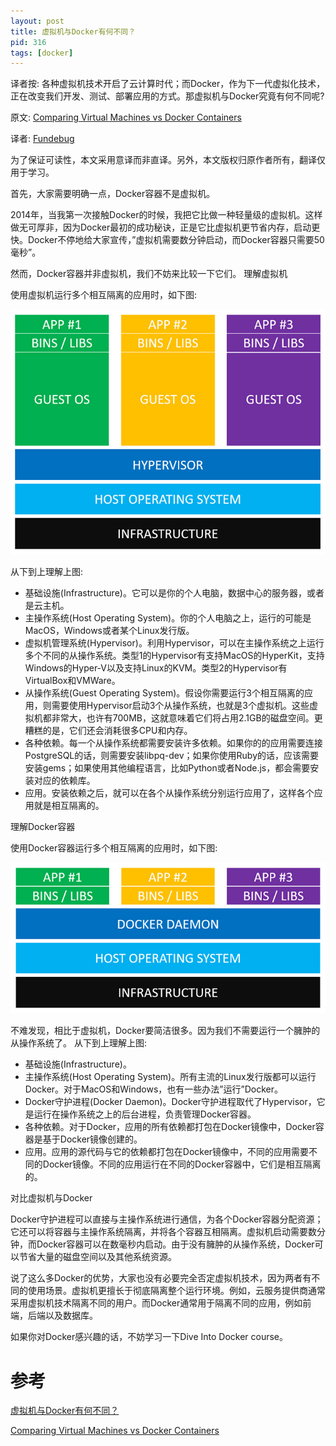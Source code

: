 ```yaml
---
layout: post
title: 虚拟机与Docker有何不同？
pid: 316
tags: [docker]
---
```


译者按: 各种虚拟机技术开启了云计算时代；而Docker，作为下一代虚拟化技术，正在改变我们开发、测试、部署应用的方式。那虚拟机与Docker究竟有何不同呢?

原文: [Comparing Virtual Machines vs Docker Containers](https://diveintodocker.com/blog/comparing-virtual-machines-vs-docker-containers)

译者: [Fundebug](https://www.fundebug.com/)

为了保证可读性，本文采用意译而非直译。另外，本文版权归原作者所有，翻译仅用于学习。

首先，大家需要明确一点，Docker容器不是虚拟机。

2014年，当我第一次接触Docker的时候，我把它比做一种轻量级的虚拟机。这样做无可厚非，因为Docker最初的成功秘诀，正是它比虚拟机更节省内存，启动更快。Docker不停地给大家宣传，”虚拟机需要数分钟启动，而Docker容器只需要50毫秒”。

然而，Docker容器并非虚拟机，我们不妨来比较一下它们。
理解虚拟机

使用虚拟机运行多个相互隔离的应用时，如下图:

![](/uploads/2018/12/12-04.jpg)

从下到上理解上图:

- 基础设施(Infrastructure)。它可以是你的个人电脑，数据中心的服务器，或者是云主机。
- 主操作系统(Host Operating System)。你的个人电脑之上，运行的可能是MacOS，Windows或者某个Linux发行版。
- 虚拟机管理系统(Hypervisor)。利用Hypervisor，可以在主操作系统之上运行多个不同的从操作系统。类型1的Hypervisor有支持MacOS的HyperKit，支持Windows的Hyper-V以及支持Linux的KVM。类型2的Hypervisor有VirtualBox和VMWare。
- 从操作系统(Guest Operating System)。假设你需要运行3个相互隔离的应用，则需要使用Hypervisor启动3个从操作系统，也就是3个虚拟机。这些虚拟机都非常大，也许有700MB，这就意味着它们将占用2.1GB的磁盘空间。更糟糕的是，它们还会消耗很多CPU和内存。
- 各种依赖。每一个从操作系统都需要安装许多依赖。如果你的的应用需要连接PostgreSQL的话，则需要安装libpq-dev；如果你使用Ruby的话，应该需要安装gems；如果使用其他编程语言，比如Python或者Node.js，都会需要安装对应的依赖库。
- 应用。安装依赖之后，就可以在各个从操作系统分别运行应用了，这样各个应用就是相互隔离的。

理解Docker容器

使用Docker容器运行多个相互隔离的应用时，如下图:

![](/uploads/2018/12/12-05.jpg)

不难发现，相比于虚拟机，Docker要简洁很多。因为我们不需要运行一个臃肿的从操作系统了。
从下到上理解上图:

- 基础设施(Infrastructure)。
- 主操作系统(Host Operating System)。所有主流的Linux发行版都可以运行Docker。对于MacOS和Windows，也有一些办法”运行”Docker。
- Docker守护进程(Docker Daemon)。Docker守护进程取代了Hypervisor，它是运行在操作系统之上的后台进程，负责管理Docker容器。
- 各种依赖。对于Docker，应用的所有依赖都打包在Docker镜像中，Docker容器是基于Docker镜像创建的。
- 应用。应用的源代码与它的依赖都打包在Docker镜像中，不同的应用需要不同的Docker镜像。不同的应用运行在不同的Docker容器中，它们是相互隔离的。

对比虚拟机与Docker

Docker守护进程可以直接与主操作系统进行通信，为各个Docker容器分配资源；它还可以将容器与主操作系统隔离，并将各个容器互相隔离。虚拟机启动需要数分钟，而Docker容器可以在数毫秒内启动。由于没有臃肿的从操作系统，Docker可以节省大量的磁盘空间以及其他系统资源。

说了这么多Docker的优势，大家也没有必要完全否定虚拟机技术，因为两者有不同的使用场景。虚拟机更擅长于彻底隔离整个运行环境。例如，云服务提供商通常采用虚拟机技术隔离不同的用户。而Docker通常用于隔离不同的应用，例如前端，后端以及数据库。

如果你对Docker感兴趣的话，不妨学习一下Dive Into Docker course。



# 参考


[虚拟机与Docker有何不同？](https://blog.fundebug.com/2017/05/31/docker-and-vm/)

[Comparing Virtual Machines vs Docker Containers](https://nickjanetakis.com/blog/comparing-virtual-machines-vs-docker-containers)
